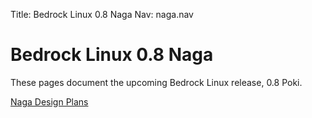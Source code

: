 Title: Bedrock Linux 0.8 Naga
Nav: naga.nav

Bedrock Linux 0.8 Naga
======================

These pages document the upcoming Bedrock Linux release, 0.8 Poki.

[Naga Design Plans](plans.html)
